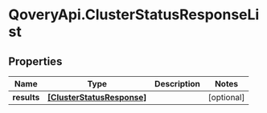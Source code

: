 # QoveryApi.ClusterStatusResponseList

## Properties

Name | Type | Description | Notes
------------ | ------------- | ------------- | -------------
**results** | [**[ClusterStatusResponse]**](ClusterStatusResponse.md) |  | [optional] 


